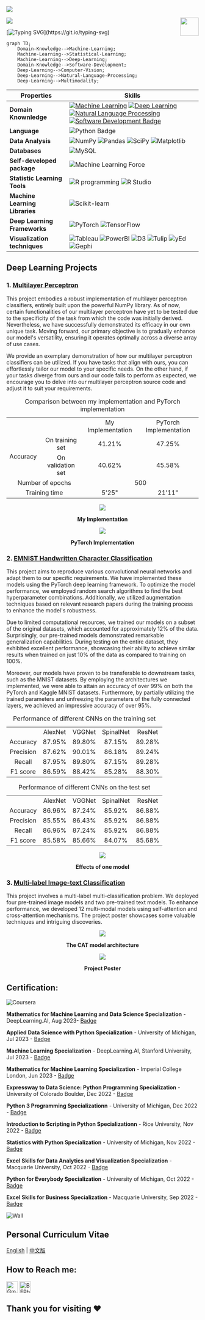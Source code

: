 ![](assets/Bottom_up.svg)

![](assets/header.png)
<a href="https://www.python.org/"><img src="https://upload.wikimedia.org/wikipedia/commons/c/c3/Python-logo-notext.svg" align="right" height="48" width="48" ></a>

[![Typing SVG](https://readme-typing-svg.herokuapp.com?color=%2336BCF7&center=true&vCenter=true&width=600&lines=👋++Hi~,+I+am+Jiarui+Xu~;+Welcome+to+my+profile!;Master's+degree+of+Data+Science.;Machine+learning+specialization.+;Python+programming+enthusiast.+;Patience+and+persistence.)](https://git.io/typing-svg)

```mermaid
graph TD;
    Domain-Knowledge-->Machine-Learning;
    Machine-Learning-->Statistical-Learning;
    Machine-Learning-->Deep-Learning;
    Domain-Knowledge-->Software-Development;
    Deep-Learning-->Computer-Vision;
    Deep-Learning-->Natural-Language-Processing;
    Deep-Learning-->Multimodality;
   ```

| Properties                                        | Skills|
|-------------------------------------------------|-----------------------------------------------------------------------------------------------------------------------------------------------------------------------------------------------------------------------------------------------------------------------------------------------------------------------------------------------------------------------------------------------------------------------------------------------------------------------------------------------------------------------------------------------------------------------------------------------------------------------------------------------------------------------------------------------------------------------------------------------------------------------------------------------------------------------------------------------------------------------------------------------------------------------------------------------------------------------------------------------------------------------------------------------------------------------------------------------------------------------------------------------------------------------------------------------------------------------------------------------------------------------------------------------------------------------------------------------------------------------------------------------------------------------------------------------------------------------------------------------------------------------------------------------------------------------------------------------------------------------------------------------------------------------------------------------------------------------------------------------------------------------------------------------------------------|
| **Domain Knownledge**| [![Machine Learning](https://img.shields.io/badge/-Machine%20Learning-01D277?style=flat&logoColor=white)](https://github.com/BEPb/BEPb) [![Deep Learning](https://img.shields.io/badge/-Deepr%20Learning-FAB040?style=flat&logoColor=white)](https://github.com/search?q=user%3ABEPb&type=Repositories) [![Natural Language Processing](https://img.shields.io/badge/-Natural%20Language%20Processing-4C8CBF?style=flat&logoColor=white)](https://github.com/search?q=user%3ABEPb&type=Repositories) [![Software Development Badge](https://img.shields.io/badge/-Software%20Development-FF6600?style=flat&logoColor=white)](https://github.com/search?q=user%3ABEPb&type=Repositories)|
| **Language**| ![Python Badge](https://img.shields.io/badge/-Python-3776AB?style=flat&logo=Python&logoColor=white)|
| **Data Analysis**| ![NumPy](https://img.shields.io/badge/-NumPy-F9AB00?style=flat&logo=numpy&logoColor=white) ![Pandas](https://img.shields.io/badge/-Pandas-F9AB00?style=flat&logo=pandas&logoColor=white) ![SciPy](https://img.shields.io/badge/-SciPy%20-F9AB00?style=flat&logo=scipy&logoColor=white) ![Matplotlib](https://img.shields.io/badge/-Matplotlib%20-F9AB00?style=flat&logo=Matplotlib&logoColor=white)|
| **Databases**| <img alt="MySQL" src="https://camo.githubusercontent.com/e863bc79abf7a53150665ce9eb1a93f4fb6183af46bc3fb345ee5562736eb23c/68747470733a2f2f696d672e736869656c64732e696f2f62616467652f4d7953514c2d2532333030662e7376673f6c6f676f3d6d7973716c266c6f676f436f6c6f723d7768697465" data-canonical-src="https://img.shields.io/badge/MySQL-%2300f.svg?logo=mysql&amp;logoColor=white" style="max-width: 100%;">|
| **Self-developed package**| ![Machine Learning Force](https://img.shields.io/pypi/v/mlforce)|
| **Statistic Learning Tools**| ![R programming](https://img.shields.io/badge/R-F9AB00?style=for-the-badge&logo=R&color=525252) ![R Studio](https://img.shields.io/badge/RStudio-27338e?style=for-the-badge&logo=RStudio&logoColor=white)             |
| **Machine Learning Libraries** |   ![Scikit-learn](http://img.shields.io/badge/-Scikit--Learn-eee?style=for-the-badge&logo=scikit-learn&logoColor=e26d00)|
| **Deep Learning Frameworks** |  ![PyTorch](http://img.shields.io/badge/-PyTorch-eee?style=flat-square&logo=pytorch&logoColor=EE4C2C) ![TensorFlow](http://img.shields.io/badge/-TensorFlow-eee?style=flat-square&logo=tensorflow&logoColor=FF6F00) |
| **Visualization techniques**| ![Tableau](https://img.shields.io/badge/-Tableau-2088FF?style=flat&logo=tableau&logoColor=white) ![PowerBI](https://img.shields.io/badge/-PowerBI-2088FF?style=flat&logo=powerbi&logoColor=white) ![D3](https://img.shields.io/badge/-D3.js%20-2088FF?style=flat&logo=d3.js&logoColor=white) ![Tulip](https://img.shields.io/badge/-Tulip%20-2088FF?style=flat&logo=Tulip&logoColor=white) ![yEd](https://img.shields.io/badge/-yEd%20-2088FF?style=flat&logo=yEd&logoColor=white) ![Gephi](https://img.shields.io/badge/-Gephi%20-2088FF?style=flat&logo=Gephid&logoColor=white)

## Deep Learning Projects
### 1. [Multilayer Perceptron](https://github.com/XavierSpycy/Deep-Learning/tree/main/Multilayer_Perceptron_from_Scratch)

This project embodies a robust implementation of multilayer perceptron classifiers, entirely built upon the powerful NumPy library. As of now, certain functionalities of our multilayer perceptron have yet to be tested due to the specificity of the task from which the code was initially derived. Nevertheless, we have successfully demonstrated its efficacy in our own unique task. Moving forward, our primary objective is to gradually enhance our model's versatility, ensuring it operates optimally across a diverse array of use cases.

We provide an exemplary demonstration of how our multilayer perceptron classifiers can be utilized. If you have tasks that align with ours, you can effortlessly tailor our model to your specific needs. On the other hand, if your tasks diverge from ours and our code fails to perform as expected, we encourage you to delve into our multilayer perceptron source code and adjust it to suit your requirements.

<div align="center">
<table style="text-align: center;">
  <caption>Comparison between my implementation and PyTorch implementation</caption>
  <tr>
    <td colspan="2"></td>
    <td align="center">My Implementation</td>
    <td align="center">PyTorch Implementation</td>
  </tr>
  <tr>
    <td align="center" rowspan="2">Accuracy</td>
    <td align="center">On training set</td>
    <td align="center">41.21%</td>
    <td align="center">47.25%</td>
  </tr>
  <tr>
    <td align="center">On validation set</td>
    <td align="center">40.62%</td>
    <td align="center">45.58%</td>
  </tr>
  <tr>
    <td align="center" colspan="2">Number of epochs</td>
    <td align="center" colspan="2">500</td>
  </tr>
  <tr>
    <td align="center" colspan="2">Training time</td>
    <td align="center">5'25"</td>
    <td align="center">21'11"</td>
  </tr>
</table>
</div>

<p align="center">
  <img src="https://github.com/XavierSpycy/Deep-Learning/blob/main/Multilayer_Perceptron_from_Scratch/outcomes/myimplementation.png">
</p>
<div align="center" style="font-weight: bold;">
  My Implementation
</div>

<p align="center">
  <img src="https://github.com/XavierSpycy/Deep-Learning/blob/main/Multilayer_Perceptron_from_Scratch/outcomes/pytorch.png">
</p>
<div align="center" style="font-weight: bold;">
  PyTorch Implementation
</div>

### 2. [EMNIST Handwritten Character Classification](https://github.com/XavierSpycy/Deep-Learning/tree/main/EMNIST_Handwritten_Character_Recognition)
This project aims to reproduce various convolutional neural networks and adapt them to our specific requirements. We have implemented these models using the PyTorch deep learning framework. To optimize the model performance, we employed random search algorithms to find the best hyperparameter combinations. Additionally, we utilized augmentation techniques based on relevant research papers during the training process to enhance the model's robustness.

Due to limited computational resources, we trained our models on a subset of the original datasets, which accounted for approximately 12% of the data. Surprisingly, our pre-trained models demonstrated remarkable generalization capabilities. During testing on the entire dataset, they exhibited excellent performance, showcasing their ability to achieve similar results when trained on just 10% of the data as compared to training on 100%.

Moreover, our models have proven to be transferable to downstream tasks, such as the MNIST datasets. By employing the architectures we implemented, we were able to attain an accuracy of over 99% on both the PyTorch and Kaggle MNIST datasets. Furthermore, by partially utilizing the trained parameters and unfreezing the parameters of the fully connected layers, we achieved an impressive accuracy of over 95%.

<div align="center">
<table style="text-align: center;">
  <caption>Performance of different CNNs on the training set</caption>
  <tr>
    <td></td>
    <td align="center">AlexNet</td>
    <td align="center">VGGNet</td>
    <td align="center">SpinalNet</td>
    <td align="center">ResNet</td>
  </tr>
  <tr>
    <td align="center">Accuracy</td>
    <td align="center">87.95%</td>
    <td align="center">89.80%</td>
    <td align="center">87.15%</td>
    <td align="center">89.28%</td>
  </tr>
  <tr>
    <td align="center">Precision</td>
    <td align="center">87.62%</td>
    <td align="center">90.01%</td>
    <td align="center">86.18%</td>
    <td align="center">89.24%</td>
  </tr>
  <tr>
    <td align="center">Recall</td>
    <td align="center">87.95%</td>
    <td align="center">89.80%</td>
    <td align="center">87.15%</td>
    <td align="center">89.28%</td>
  </tr>
  <tr>
    <td align="center">F1 score</td>
    <td align="center">86.59%</td>
    <td align="center">88.42%</td>
    <td align="center">85.28%</td>
    <td align="center">88.30%</td>
  </tr>
</table>
</div>

<div align="center">
<table style="text-align: center;">
  <caption>Performance of different CNNs on the test set</caption>
  <tr>
    <td></td>
    <td align="center">AlexNet</td>
    <td align="center">VGGNet</td>
    <td align="center">SpinalNet</td>
    <td align="center">ResNet</td>
  </tr>
  <tr>
    <td align="center">Accuracy</td>
    <td align="center">86.96%</td>
    <td align="center">87.24%</td>
    <td align="center">85.92%</td>
    <td align="center">86.88%</td>
  </tr>
  <tr>
    <td align="center">Precision</td>
    <td align="center">85.55%</td>
    <td align="center">86.43%</td>
    <td align="center">85.92%</td>
    <td align="center">86.88%</td>
  </tr>
  <tr>
    <td align="center">Recall</td>
    <td align="center">86.96%</td>
    <td align="center">87.24%</td>
    <td align="center">85.92%</td>
    <td align="center">86.88%</td>
  </tr>
  <tr>
    <td align="center">F1 score</td>
    <td align="center">85.58%</td>
    <td align="center">85.66%</td>
    <td align="center">84.07%</td>
    <td align="center">85.68%</td>
  </tr>
</table>
</div>

<p align="center">
  <img src="https://github.com/XavierSpycy/Deep-Learning/blob/main/EMNIST_Handwritten_Character_Recognition/outcomes/predictions_short.png">
</p>
<div align="center" style="font-weight: bold;">
  Effects of one model
</div>


### 3. [Multi-label Image-text Classification](https://github.com/XavierSpycy/Deep-Learning/tree/main/Multi-Modal_Classifier_for_Text-Image_Classification)
This project involves a multi-label multi-classification problem. We deployed four pre-trained image models and two pre-trained text models. To enhance performance, we developed 12 multi-modal models using self-attention and cross-attention mechanisms. The project poster showcases some valuable techniques and intriguing discoveries.

<p align="center">
  <img src="https://github.com/XavierSpycy/Deep-Learning/blob/main/Multi-Modal_Classifier_for_Text-Image_Classification/outcomes/CAT-2.jpeg">
</p>
<div align="center" style="font-weight: bold;">
  The CAT model architecture
</div>

<p align="center">
  <img src="https://github.com/XavierSpycy/Deep-Learning/blob/main/Multi-Modal_Classifier_for_Text-Image_Classification/outcomes/poster.jpg">
</p>
<div align="center" style="font-weight: bold;">
  Project Poster
</div>

## Certification:
![Coursera](https://img.shields.io/badge/Coursera-F9AB00?style=for-the-badge&logo=Coursera&color=525252)

**Mathematics for Machine Learning and Data Science Specialization** - DeepLearning.AI, Aug 2023- [Badge](https://www.coursera.org/account/accomplishments/specialization/certificate/UJQNSGBXB4FL)

**Applied Data Science with Python Specialization** - University of Michigan, Jul 2023 - [Badge](https://www.coursera.org/account/accomplishments/specialization/certificate/S77MYG6WQCUS)

**Machine Learning Specialization** - DeepLearning.AI, Stanford University, Jul 2023 - [Badge](https://www.coursera.org/account/accomplishments/specialization/certificate/GVJJK3HZRSLZ)

**Mathematics for Machine Learning Specialization** - Imperial College London, Jun 2023 - [Badge](https://www.coursera.org/account/accomplishments/specialization/certificate/UHPTL6AM2WHK)

**Expressway to Data Science: Python Programming Specialization** - University of Colorado Boulder, Dec 2022 - [Badge](https://www.coursera.org/account/accomplishments/specialization/certificate/D9N32LL56ZE8)

**Python 3 Programming Specializationn** - University of Michigan, Dec 2022 - [Badge](https://www.coursera.org/account/accomplishments/specialization/certificate/5ZZC4LJULZ83)

**Introduction to Scripting in Python Specializationn** - Rice University, Nov 2022 - [Badge](https://www.coursera.org/account/accomplishments/specialization/certificate/KN3NPRDUTAFG)

**Statistics with Python Specialization** - University of Michigan, Nov 2022 - [Badge](https://www.coursera.org/account/accomplishments/specialization/certificate/2GDKV3UYSTNU)

**Excel Skills for Data Analytics and Visualization Specialization** - Macquarie University, Oct 2022 - [Badge](https://www.coursera.org/account/accomplishments/specialization/certificate/R9Y9AFUZURMK)

**Python for Everybody Specialization** - University of Michigan, Oct 2022 - [Badge](https://www.coursera.org/account/accomplishments/specialization/certificate/P2L44FCJR9V6)

**Excel Skills for Business Specialization** - Macquarie University, Sep 2022 - [Badge](https://www.coursera.org/account/accomplishments/specialization/certificate/PKTDSLULS3SB)

![Wall](assets/wall_Aug_23.jpg)

## Personal Curriculum Vitae
[English](assets/Jiarui_Xu_cv.pdf) | [中文版]()

## How to Reach me:
<p align="left">
<a href="mailto:jixu9182@uni.sydney.edu.au" target="blank"><img align="center" src="assets/gmail.svg" alt="Gmail" height="30" width="30" /></a>
<a href="https://www.linkedin.com/in/jiarui-xu-xavierspycy98" target="blank"><img align="center" src="assets/linkedin.svg" alt="BEPb" height="30" width="30" /></a>
</p>

## Thank you for visiting :heart:
